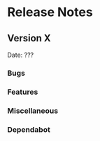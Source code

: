 # Release Notes

## Version X

Date: ???

### Bugs

### Features

### Miscellaneous

### Dependabot



